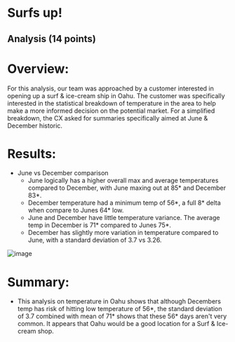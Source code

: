 # Surfs up!

## Analysis (14 points)

# Overview:
For this analysis, our team was approached by a customer interested in opening up a surf & ice-cream ship in Oahu.
The customer was specifically interested in the statistical breakdown of temperature in the area to help make a more informed decision on the potential market.
For a simplified breakdown, the CX asked for summaries specifically aimed at June & December historic.


# Results:
- June vs December comparison
  - June logically has a higher overall max and average temperatures compared to December, with June maxing out at 85* and December 83*.
  - December temperature had a minimum temp of 56*, a full 8* delta when compare to Junes 64* low.
  - June and December have little temperature variance. The average temp in December is 71* compared to Junes 75*.
  - December has slightly more variation in temperature compared to June, with a standard deviation of 3.7 vs 3.26.

![image](https://user-images.githubusercontent.com/107438816/185756387-b3c30548-dc0c-4b55-a74a-ce2f12d1dd0e.png)

# Summary:
- This analysis on temperature in Oahu shows that although Decembers temp has risk of hitting low temperature of 56*, the standard deviation of 3.7 combined with mean of 71* shows that these 56* days aren't very common. It appears that Oahu would be a good location for a Surf & Ice-cream shop.



